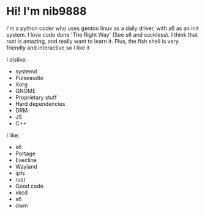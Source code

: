 # Hi! I'm nib9888

I'm a python coder who uses gentoo linux as a daily driver, with s6 as an init system. I love code done 'The Right Way' (See s6 and suckless). I think that rust is amazing, and really want to learn it.
Plus, the fish shell is very friendly and interactive so I like it

I dislike:
 - systemd
 - Pulseaudio
 - Xorg
 - GNOME
 - Proprietary stuff
 - Hard dependencies
 - DRM
 - JS
 - C++
 
 I like:
  - s6
  - Portage
  - Execline
  - Wayland
  - ipfs
  - rust
  - Good code
  - xkcd
  - s6
  - dwm
